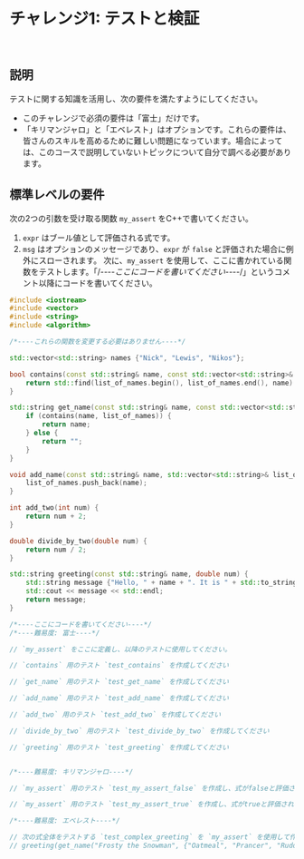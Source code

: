 # チャレンジ1: テストと検証
​
## 説明
テストに関する知識を活用し、次の要件を満たすようにしてください。
- このチャレンジで必須の要件は「富士」だけです。
- 「キリマンジャロ」と「エベレスト」はオプションです。これらの要件は、皆さんのスキルを高めるために難しい問題になっています。場合によっては、このコースで説明していないトピックについて自分で調べる必要があります。
​
## 標準レベルの要件
次の2つの引数を受け取る関数 `my_assert` をC++で書いてください。
1. `expr` はブール値として評価される式です。
2. `msg` はオプションのメッセージであり、`expr` が `false` と評価された場合に例外にスローされます。
​
次に、`my_assert` を使用して、ここに書かれている関数をテストします。「/*----ここにコードを書いてください----*/」というコメント以降にコードを書いてください。
​
```cpp
#include <iostream>
#include <vector>
#include <string>
#include <algorithm>

/*----これらの関数を変更する必要はありません----*/

std::vector<std::string> names {"Nick", "Lewis", "Nikos"};

bool contains(const std::string& name, const std::vector<std::string>& list_of_names) {
    return std::find(list_of_names.begin(), list_of_names.end(), name) != list_of_names.end();
}

std::string get_name(const std::string& name, const std::vector<std::string>& list_of_names) {
    if (contains(name, list_of_names)) {
        return name;
    } else {
        return "";
    }
}

void add_name(const std::string& name, std::vector<std::string>& list_of_names) {
    list_of_names.push_back(name);
}

int add_two(int num) {
    return num + 2;
}

double divide_by_two(double num) {
    return num / 2;
}

std::string greeting(const std::string& name, double num) {
    std::string message {"Hello, " + name + ". It is " + std::to_string(num) + " degrees warmer today than yesterday"};
    std::cout << message << std::endl;
    return message;
}

/*----ここにコードを書いてください----*/
/*----難易度: 富士----*/

// `my_assert` をここに定義し、以降のテストに使用してください。

// `contains` 用のテスト `test_contains` を作成してください

// `get_name` 用のテスト `test_get_name` を作成してください

// `add_name` 用のテスト `test_add_name` を作成してください

// `add_two` 用のテスト `test_add_two` を作成してください

// `divide_by_two` 用のテスト `test_divide_by_two` を作成してください

// `greeting` 用のテスト `test_greeting` を作成してください


/*----難易度: キリマンジャロ----*/

// `my_assert` 用のテスト `test_my_assert_false` を作成し、式がfalseと評価されたときに指定したオプションの `msg` を適切に返すかどうかをチェックしてください。

// `my_assert` 用のテスト `test_my_assert_true` を作成し、式がtrueと評価されたときに適切に処理するかどうかをチェックしてください。

/*----難易度: エベレスト----*/

// 次の式全体をテストする `test_complex_greeting` を `my_assert` を使用して作成してください。式がエラーになった場合は、エラーの理由がわかるメッセージを `msg` に指定してください。
// greeting(get_name("Frosty the Snowman", {"Oatmeal", "Prancer", "Rudolph", "Andy"}), divide_by_two(add_two(2)));

```
